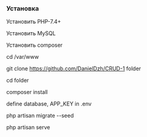 ### Установка

Установить PHP-7.4+

Установить MySQL

Установить composer

cd /var/www

git clone https://github.com/DanielDzh/CRUD-1 folder

cd folder

composer install

define database, APP_KEY in .env

php artisan migrate --seed

php artisan serve